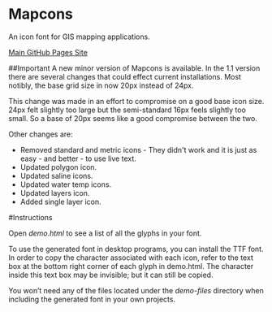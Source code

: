 # Mapcons
An icon font for GIS mapping applications.

[Main GitHub Pages Site](http://keithforsythe.github.io/Mapcons/)

##Important
A new minor version of Mapcons is available. In the 1.1 version there are several changes that could effect current installations. Most notibly, the base grid size in now 20px instead of 24px.

This change was made in an effort to compromise on a good base icon size. 24px felt slightly too large but the semi-standard 16px feels slightly too small. So a base of 20px seems like a good compromise between the two. 

Other changes are:

* Removed standard and metric icons - They didn't work and it is just as easy - and better - to use live text.
* Updated polygon icon.
* Updated saline icons.
* Updated water temp icons.
* Updated layers icon.
* Added single layer icon.
   

#Instructions

Open *demo.html* to see a list of all the glyphs in your font.

To use the generated font in desktop programs, you can install the TTF font. In order to copy the character associated with each icon, refer to the text box at the bottom right corner of each glyph in demo.html. The character inside this text box may be invisible; but it can still be copied.

You won’t need any of the files located under the *demo-files* directory when including the generated font in your own projects.

